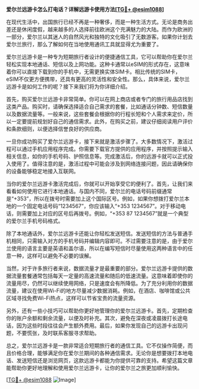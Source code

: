 **爱尔兰远游卡怎么打电话？详解远游卡使用方法[[TG💪+ @esim1088](https://t.me/s/esim1088)]**

在现代生活中，出国旅行已经不再是一种奢侈，而是一种生活方式。无论是商务出差还是休闲度假，越来越多的人选择前往欧洲这个充满魅力的大陆。而作为欧洲的一部分，爱尔兰以其迷人的自然风光和独特的文化吸引了无数游客。如果你计划去爱尔兰旅行，那么了解如何在当地使用通讯工具就显得尤为重要了。

爱尔兰远游卡是一种专为短期旅行者设计的便捷通信工具，它可以帮助你在爱尔兰轻松实现本地通话、短信以及上网功能。这种卡通常以eSIM的形式存在，这意味着你可以直接下载到你的手机中，无需更换实体SIM卡。相比传统的SIM卡，eSIM不仅更方便携带，还具有更高的灵活性和安全性。那么，具体来说，爱尔兰远游卡是如何工作的呢？接下来我们将为你详细介绍。

首先，购买爱尔兰远游卡非常简单。你可以在网上商店或者专门的旅行用品店找到这类产品。购买时，请确保选择适合自己需求的套餐，比如通话分钟数、短信数量以及数据流量等。一般来说，这些套餐会根据你的行程长短和个人需求来定价，所以一定要提前规划好自己的通信需求。此外，在购买之前，建议仔细阅读用户评价和条款细则，以便选择信誉良好的供应商。

一旦你成功购买了爱尔兰远游卡，接下来就是激活步骤了。大多数情况下，激活过程可以通过手机应用程序完成。你需要下载官方提供的应用程序，并按照提示输入相关信息，如你的手机号码、护照信息等。完成激活后，你的远游卡就可以正式投入使用了。值得注意的是，激活过程中可能会涉及到网络连接问题，因此请确保你的设备能够稳定地接入互联网。

当你的爱尔兰远游卡激活完成后，你就可以开始享受它的便利了。首先，让我们来看看如何使用它进行本地通话。与国内不同，爱尔兰的电话号码前缀通常是“+353”，所以在拨号时需要加上这个国际区号。例如，如果你想拨打爱尔兰本地的一个固定电话号码“1234567”，你应该输入“+353 1234567”。对于移动电话，则需要加上对应的区号后再拨号。例如，“+353 87 1234567”就是一个典型的爱尔兰手机号码格式。

除了本地通话外，爱尔兰远游卡还能让你轻松发送短信。发送短信的方法与普通手机相同，只需输入对方的手机号码并编辑内容即可。不过需要注意的是，由于爱尔兰使用的语言主要是英语和盖尔语，所以在编写短信时尽量使用这两种语言中的任意一种，这样可以避免不必要的误解。

当然，对于许多旅行者来说，数据流量才是最重要的部分。爱尔兰远游卡提供的数据流量套餐通常包括每天一定量的高速流量和随后的低速流量。这意味着即使你的流量用尽，仍然可以继续使用网络，只是速度会有所降低。为了充分利用你的数据流量，建议在使用Wi-Fi的地方尽量减少数据消耗。例如，在酒店、咖啡馆或公共区域寻找免费Wi-Fi热点，这样可以节省宝贵的流量资源。

另外，还有一些小技巧可以帮助你更好地管理你的爱尔兰远游卡。首先，定期检查你的账户余额和剩余流量，以便及时补充。其次，避免在深夜或凌晨拨打长途电话，因为这些时段往往会产生额外费用。最后，如果你发现自己的远游卡出现问题，不要慌张，及时联系客服寻求帮助。

总之，爱尔兰远游卡是一款非常适合短期旅行者的通信工具。它不仅操作简便，而且价格合理，能够满足你在爱尔兰期间的各种通信需求。无论你是想要拨打本地电话、发送短信还是浏览网页，这款远游卡都能为你提供可靠的支持。希望这篇文章能帮助你更好地理解和使用爱尔兰远游卡，让你的爱尔兰之旅更加顺利愉快。

[[TG💪+ @esim1088](https://t.me/s/esim1088) ![Image](https://i.postimg.cc/4NQfJmqS/Snipaste-2025-05-13-00-14-12.png)]